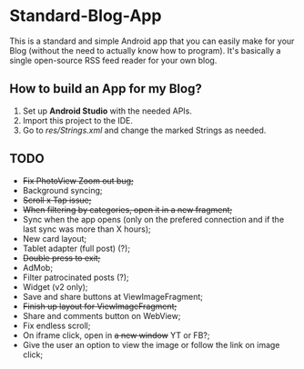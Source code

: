 # Standard-Blog-App
This is a standard and simple Android app that you can easily make for your Blog (without the need to actually know how to program).
It's basically a single open-source RSS feed reader for your own blog.

## How to build an App for my Blog?
1. Set up **Android Studio** with the needed APIs.
2. Import this project to the IDE.
3. Go to *res/Strings.xml* and change the marked Strings as needed.


## TODO
- ~~Fix PhotoView Zoom out bug;~~
- Background syncing;
- ~~Scroll x Tap issue;~~
- ~~When filtering by categories, open it in a new fragment;~~
- Sync when the app opens (only on the prefered connection and if the last sync was more than X hours);
- New card layout;
- Tablet adapter (full post) (?);
- ~~Double press to exit;~~
- AdMob;
- Filter patrocinated posts (?);
- Widget (v2 only);
- Save and share buttons at ViewImageFragment;
- ~~Finish up layout for ViewImageFragment;~~
- Share and comments button on WebView;
- Fix endless scroll;
- On iframe click, open in ~~a new window~~ YT or FB?;
- Give the user an option to view the image or follow the link on image click;
